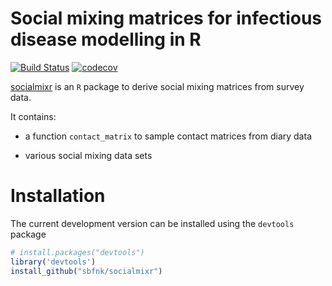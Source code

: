 Social mixing matrices for infectious disease modelling in R
=============

[![Build Status](https://travis-ci.org/sbfnk/socialmixr.png?branch=master)](https://travis-ci.org/sbfnk/socialmixr) [![codecov](https://codecov.io/github/sbfnk/socialmixr/branch/master/graphs/badge.svg)](https://codecov.io/github/sbfnk/socialmixr) 

[socialmixr](https://github.com/sbfnk/socialmixr) is an `R` package to derive social mixing matrices from survey data.

It contains:
- a function `contact_matrix` to sample contact matrices from diary data
<!-- - functions `endemic.age.dist` to estimate the expected equilibrium age distribution using the method of Wallinga -->
<!-- - functions `epidemic.age.dist` to estimate the expected outbreak age distribution using the method of Wallinga -->
- various social mixing data sets

Installation
==============

The current development version can be installed using the `devtools` package

```r
# install.packages("devtools")
library('devtools')
install_github("sbfnk/socialmixr")
```

